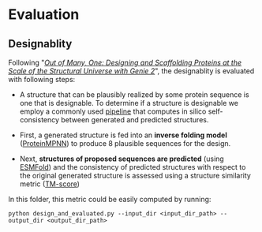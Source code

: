 # Evaluation

## Designablity
Following "[*Out of Many, One: Designing and Scaffolding Proteins at the Scale of the Structural Universe with Genie 2*](https://github.com/aqlaboratory/genie2)", the designablity is evaluated with following steps:
- A structure that can be plausibly realized by some protein sequence is one that is designable. To determine if a structure is designable we employ a commonly used [pipeline](https://github.com/blt2114/ProtDiff_SMCDiff) that computes in silico self-consistency between generated and predicted structures. 

- First, a generated structure is fed into an **inverse folding model** ([ProteinMPNN](https://github.com/dauparas/ProteinMPNN)) to produce 8 plausible sequences for the design. 

- Next, **structures of proposed sequences are predicted** (using [ESMFold](https://github.com/facebookresearch/esm)) and the consistency of predicted structures with respect to the original generated structure is assessed using a structure similarity metric ([TM-score](https://onlinelibrary.wiley.com/doi/10.1002/prot.20264))

In this folder, this metric could be easily computed by running:

```
python design_and_evaluated.py --input_dir <input_dir_path> --output_dir <output_dir_path>
```